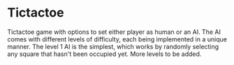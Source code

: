 # Tictactoe

Tictactoe game with options to set either player as human or an AI. The AI comes with different levels of difficulty, each being implemented in a unique manner.
The level 1 AI is the simplest, which works by randomly selecting any square that hasn't been occupied yet. More levels to be added.
